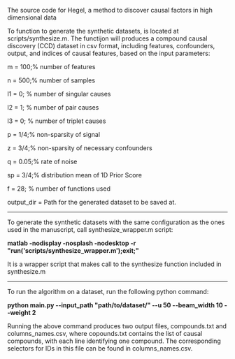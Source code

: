 The source code for Hegel, a method to discover causal factors in high dimensional data

To function to generate the synthetic datasets, is located at scripts/synthesize.m. The functijon will produces a compound causal discovery (CCD) dataset in csv format, including features, confounders, output, and indices of causal features, based on the input parameters:
 

m = 100;% number of features

n = 500;% number of samples

l1 = 0;	% number of singular causes

l2 = 1;	% number of pair causes

l3 = 0; % number of triplet causes

p = 1/4;% non-sparsity of signal

z = 3/4;% non-sparsity of necessary confounders

q = 0.05;% rate of noise

sp = 3/4;% distribution mean of 1D Prior Score

f = 28; % number of functions used

output_dir = Path for the generated dataset to be saved at.

----------------------

To generate the synthetic datasets with the same configuration as the ones used in the manuscript, call synthesize_wrapper.m script:

**matlab -nodisplay -nosplash -nodesktop -r "run('scripts/synthesize_wrapper.m');exit;"**


It is a wrapper script that makes call to the synthesize function included in synthesize.m

----------------------
To run the algorithm on a dataset, run the following python command:

**python main.py --input_path "path/to/dataset/" --u 50 --beam_width 10 --weight 2**


Running the above command produces two output files, compounds.txt and columns_names.csv, where copounds.txt contains the list of causal compounds, with each line identifying one compound. The corresponding selectors for IDs in this file can be found in columns_names.csv.



